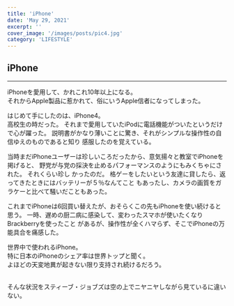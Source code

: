 ```yaml
---
title: 'iPhone'
date: 'May 29, 2021'
excerpt: ''
cover_image: '/images/posts/pic4.jpg'
category: 'LIFESTYLE'
---
```



## iPhone

---

iPhoneを愛用して、かれこれ10年以上になる。  
それからApple製品に惹かれて、俗にいうApple信者になってしまった。 

はじめて手にしたのは、iPhone4。  
高校生の時だった。
それまで愛用していたiPodに電話機能がついたというだけで心が躍った。
説明書がかなり薄いことに驚き、それがシンプルな操作性の自信ゆえのものであると知り
感服したのを覚えている。

当時まだiPhoneユーザーは珍しいころだったから、意気揚々と教室でiPhoneを掲げると、
野党が与党の採決を止めるパフォーマンスのようにもみくちゃにされた。  それくらい珍し
かったのだ。
格ゲーをしたいという友達に貸したら、返ってきたときにはバッテリーが５％なんてこと
もあったし、カメラの画質をガラケーと比べて騒いだこともあった。

これまでiPhoneは6回買い替えたが、おそらくこの先もiPhoneを使い続けると思う。
一時、遅めの厨二病に感染して、変わったスマホが使いたくなりBrackberryを使ったこと
があるが、操作性が全くハマらず、そこでiPhoneの万能具合を痛感した。<br>

世界中で使われるiPhone。  
特に日本のiPhoneのシェア率は世界トップと聞く。  
よほどの天変地異が起きない限り支持され続けるだろう。<br><br>  

そんな状況をスティーブ・ジョブズは空の上でニヤニヤしながら見ているに違いない。